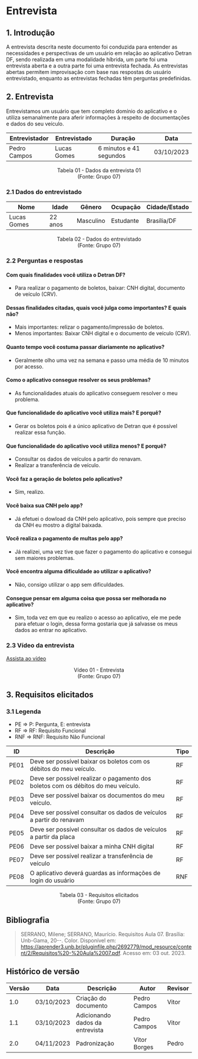 # Entrevista

## 1. Introdução

A entrevista descrita neste documento foi conduzida para entender as necessidades e perspectivas de um usuário em relação ao aplicativo Detran DF, sendo realizada em uma modalidade híbrida, um parte foi uma entrevista aberta e a outra parte foi uma entrevista fechada. As entrevistas abertas permitem improvisação com base nas respostas do usuário entrevistado, enquanto as entrevistas fechadas têm perguntas predefinidas.

## 2. Entrevista

Entrevistamos um usuário que tem completo domínio do aplicativo e o utiliza semanalmente para aferir informações à respeito de documentações e dados do seu veículo.

| Entrevistador     | Entrevistado    | Duração | Data       |
| ----------------| --------------| ------| ---------|
| Pedro Campos | Lucas Gomes |     6 minutos e 41 segundos    | 03/10/2023 |

<p align="center">
Tabela 01 - Dados da entrevista 01<br>
(Fonte: Grupo 07)
</p>

### 2.1 Dados do entrevistado

| Nome            | Idade   | Gênero   | Ocupação  | Cidade/Estado |
| --------------| ------| -------| --------| ------------|
| Lucas Gomes | 22 anos | Masculino | Estudante | Brasília/DF   |

<p align="center">
Tabela 02 - Dados do entrevistado<br>
(Fonte: Grupo 07)
</p>

### 2.2 Perguntas e respostas

#### Com quais finalidades você utiliza o Detran DF?

* Para realizar o pagamento de boletos, baixar: CNH digital, documento de veículo (CRV).

#### Dessas finalidades citadas, quais você julga como importantes? E quais não?

* Mais importantes: relizar o pagamento/impressão de boletos.
* Menos importantes: Baixar CNH digital e o documento de veículo (CRV).

#### Quanto tempo você costuma passar diariamente no aplicativo?

* Geralmente olho uma vez na semana e passo uma média de 10 minutos por acesso.

#### Como o aplicativo consegue resolver os seus problemas?

* As funcionalidades atuais do aplicativo conseguem resolver o meu problema.

#### Que funcionalidade do aplicativo você utiliza mais? E porquê?

* Gerar os boletos pois é a único aplicativo de Detran que é possível realizar essa função.

#### Que funcionalidade do aplicativo você utiliza menos? E porquê?

* Consultar os dados de veículos a partir do renavam.
* Realizar a transferência de veículo.

#### Você faz a geração de boletos pelo aplicativo?

* Sim, realizo.

#### Você baixa sua CNH pelo app?

* Já efetuei o dowload da CNH pelo aplicativo, pois sempre que preciso da CNH eu mostro a digital baixada.

#### Você realiza o pagamento de multas pelo app?

* Já realizei, uma vez tive que fazer o pagamento do aplicativo e consegui sem maiores problemas.

#### Você encontra alguma dificuldade ao utilizar o aplicativo?

* Não, consigo utilizar o app sem dificuldades.

#### Consegue pensar em alguma coisa que possa ser melhorada no aplicativo?

* Sim, toda vez em que eu realizo o acesso ao aplicativo, ele me pede para efetuar o login, dessa forma gostaria que já salvasse os meus dados ao entrar no aplicativo.

### 2.3 Vídeo da entrevista

[Assista ao vídeo](https://youtu.be/RXudRhupgbA)

<p align="center">
Vídeo 01 - Entrevista<br>
(Fonte: Grupo 07)
</p>

## 3. Requisitos elicitados

### 3.1 Legenda

* PE => P: Pergunta, E: entrevista
* RF => RF: Requisito Funcional
* RNF => RNF: Requisito Não Funcional

| ID    | Descrição                                                     | Tipo  |
| ----| ------------------------------------------------------------| ----|
| PE01 | Deve ser possível baixar os boletos com os débitos do meu veículo. | RF |
| PE02 | Deve ser possível realizar o pagamento dos boletos com os débitos do meu veículo.  | RF |
| PE03 | Deve ser possível baixar os documentos do meu veículo. | RF |
| PE04 | Deve ser possível consultar os dados de veículos a partir do renavam | RF |
| PE05 | Deve ser possível consultar os dados de veículos a partir da placa | RF |
| PE06 | Deve ser possível baixar a minha CNH digital | RF |
| PE07 | Deve ser possível realizar a transferência de veículo | RF |
| PE08 | O aplicativo deverá guardas as informações de login do usuário | RNF |

<p align="center">
Tabela 03 - Requisitos elicitados<br>
(Fonte: Grupo 07)
</p>

## Bibliografia

> SERRANO, Milene; SERRANO, Maurício. Requisitos Aula 07. Brasília: Unb-Gama, 20--. Color. Disponível em: https://aprender3.unb.br/pluginfile.php/2692779/mod_resource/content/2/Requisitos%20-%20Aula%2007.pdf. Acesso em: 03 out. 2023.

## Histórico de versão

| Versão | Data       | Descrição            | Autor              | Revisor             |
| ------ | ---------- | -------------------- | ------------------ | ------------------- |
| 1.0    | 03/10/2023 | Criação do documento | Pedro Campos | Vitor |
| 1.1    | 03/10/2023 | Adicionando dados da entrevista | Pedro Campos | Vitor |
| 2.0 | 04/11/2023 | Padronização | Vitor Borges | Pedro |